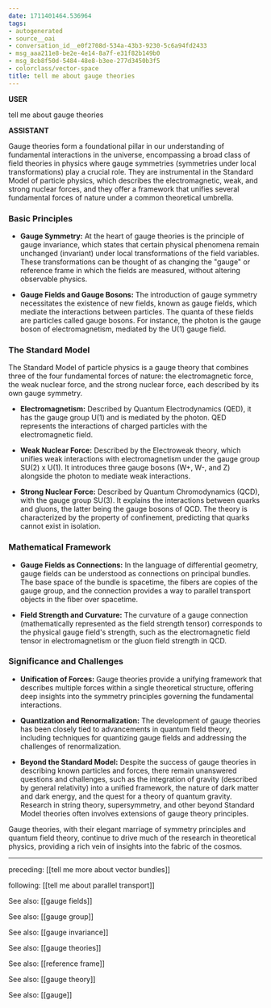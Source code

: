 ```yaml
---
date: 1711401464.536964
tags:
- autogenerated
- source__oai
- conversation_id__e0f2708d-534a-43b3-9230-5c6a94fd2433
- msg_aaa211e8-be2e-4e14-8a7f-e31f82b149b0
- msg_8cb8f50d-5484-48e8-b3ee-277d3450b3f5
- colorclass/vector-space
title: tell me about gauge theories
---
```


**USER**

tell me about gauge theories


**ASSISTANT**

Gauge theories form a foundational pillar in our understanding of fundamental interactions in the universe, encompassing a broad class of field theories in physics where gauge symmetries (symmetries under local transformations) play a crucial role. They are instrumental in the Standard Model of particle physics, which describes the electromagnetic, weak, and strong nuclear forces, and they offer a framework that unifies several fundamental forces of nature under a common theoretical umbrella.

### Basic Principles

- **Gauge Symmetry:** At the heart of gauge theories is the principle of gauge invariance, which states that certain physical phenomena remain unchanged (invariant) under local transformations of the field variables. These transformations can be thought of as changing the "gauge" or reference frame in which the fields are measured, without altering observable physics.

- **Gauge Fields and Gauge Bosons:** The introduction of gauge symmetry necessitates the existence of new fields, known as gauge fields, which mediate the interactions between particles. The quanta of these fields are particles called gauge bosons. For instance, the photon is the gauge boson of electromagnetism, mediated by the U(1) gauge field.

### The Standard Model

The Standard Model of particle physics is a gauge theory that combines three of the four fundamental forces of nature: the electromagnetic force, the weak nuclear force, and the strong nuclear force, each described by its own gauge symmetry.

- **Electromagnetism:** Described by Quantum Electrodynamics (QED), it has the gauge group U(1) and is mediated by the photon. QED represents the interactions of charged particles with the electromagnetic field.

- **Weak Nuclear Force:** Described by the Electroweak theory, which unifies weak interactions with electromagnetism under the gauge group SU(2) x U(1). It introduces three gauge bosons (W+, W-, and Z) alongside the photon to mediate weak interactions.

- **Strong Nuclear Force:** Described by Quantum Chromodynamics (QCD), with the gauge group SU(3). It explains the interactions between quarks and gluons, the latter being the gauge bosons of QCD. The theory is characterized by the property of confinement, predicting that quarks cannot exist in isolation.

### Mathematical Framework

- **Gauge Fields as Connections:** In the language of differential geometry, gauge fields can be understood as connections on principal bundles. The base space of the bundle is spacetime, the fibers are copies of the gauge group, and the connection provides a way to parallel transport objects in the fiber over spacetime.

- **Field Strength and Curvature:** The curvature of a gauge connection (mathematically represented as the field strength tensor) corresponds to the physical gauge field's strength, such as the electromagnetic field tensor in electromagnetism or the gluon field strength in QCD.

### Significance and Challenges

- **Unification of Forces:** Gauge theories provide a unifying framework that describes multiple forces within a single theoretical structure, offering deep insights into the symmetry principles governing the fundamental interactions.

- **Quantization and Renormalization:** The development of gauge theories has been closely tied to advancements in quantum field theory, including techniques for quantizing gauge fields and addressing the challenges of renormalization.

- **Beyond the Standard Model:** Despite the success of gauge theories in describing known particles and forces, there remain unanswered questions and challenges, such as the integration of gravity (described by general relativity) into a unified framework, the nature of dark matter and dark energy, and the quest for a theory of quantum gravity. Research in string theory, supersymmetry, and other beyond Standard Model theories often involves extensions of gauge theory principles.

Gauge theories, with their elegant marriage of symmetry principles and quantum field theory, continue to drive much of the research in theoretical physics, providing a rich vein of insights into the fabric of the cosmos.


---

preceding: [[tell me more about vector bundles]]  


following: [[tell me about parallel transport]]

See also: [[gauge fields]]


See also: [[gauge group]]


See also: [[gauge invariance]]


See also: [[gauge theories]]


See also: [[reference frame]]


See also: [[gauge theory]]


See also: [[gauge]]